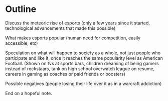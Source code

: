 # Outline

Discuss the meteoric rise of esports (only a few years since it started, technological advancements that made this possible)

What makes esports popular (human need for competition, easily accessible, etc)

Speculation on what will happen to society as a whole, not just people who participate and like it, once it reaches the same popularity level as American Football. (Shown on tvs at sports bars, children dreaming of being gamers instead of rockstaars, tank on high school overwatch league on resume, careers in gaming as coaches or paid friends or boosters)

Possible negatives (people losing their life over it as in a warcraft addiction)

End on a hopeful note.
